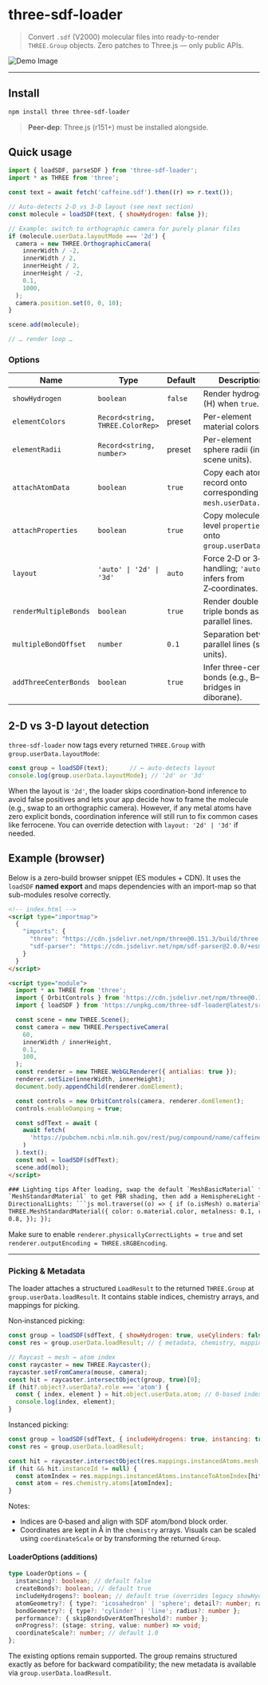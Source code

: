 # three-sdf-loader

> Convert `.sdf` (V2000) molecular files into ready-to-render `THREE.Group` objects. Zero patches to Three.js — only public APIs.

![Demo Image](https://raw.githubusercontent.com/jakekinchen/three-sdf-loader/main/screenshot.png)

---

## Install

```bash
npm install three three-sdf-loader
```

> **Peer-dep**: Three.js (r151+) must be installed alongside.

## Quick usage

```js
import { loadSDF, parseSDF } from 'three-sdf-loader';
import * as THREE from 'three';

const text = await fetch('caffeine.sdf').then((r) => r.text());

// Auto-detects 2-D vs 3-D layout (see next section)
const molecule = loadSDF(text, { showHydrogen: false });

// Example: switch to orthographic camera for purely planar files
if (molecule.userData.layoutMode === '2d') {
  camera = new THREE.OrthographicCamera(
    innerWidth / -2,
    innerWidth / 2,
    innerHeight / 2,
    innerHeight / -2,
    0.1,
    1000,
  );
  camera.position.set(0, 0, 10);
}

scene.add(molecule);

// … render loop …
```

### Options

| Name                  | Type                             | Default | Description                                                    |
| --------------------- | -------------------------------- | ------- | -------------------------------------------------------------- |
| `showHydrogen`        | `boolean`                        | `false` | Render hydrogens (H) when `true`.                              |
| `elementColors`       | `Record<string, THREE.ColorRep>` | preset  | Per-element material colors.                                   |
| `elementRadii`        | `Record<string, number>`         | preset  | Per-element sphere radii (in scene units).                     |
| `attachAtomData`      | `boolean`                        | `true`  | Copy each atom record onto corresponding `mesh.userData.atom`. |
| `attachProperties`    | `boolean`                        | `true`  | Copy molecule-level `properties` onto `group.userData`.        |
| `layout`              | `'auto' \| '2d' \| '3d'`         | `auto`  | Force 2‑D or 3‑D handling; `'auto'` infers from Z‑coordinates. |
| `renderMultipleBonds` | `boolean`                        | `true`  | Render double / triple bonds as parallel lines.                |
| `multipleBondOffset`  | `number`                         | `0.1`   | Separation between parallel lines (scene units).               |
| `addThreeCenterBonds` | `boolean`                        | `true`  | Infer three-center bonds (e.g., B–H–B bridges in diborane).    |

## 2-D vs 3-D layout detection

`three-sdf-loader` now tags every returned `THREE.Group` with `group.userData.layoutMode`:

```js
const group = loadSDF(text);      // ← auto-detects layout
console.log(group.userData.layoutMode); // '2d' or '3d'
```

When the layout is `'2d'`, the loader skips coordination-bond inference to avoid false positives and lets your app decide how to frame the molecule (e.g., swap to an orthographic camera). However, if any metal atoms have zero explicit bonds, coordination inference will still run to fix common cases like ferrocene. You can override detection with `layout: '2d' | '3d'` if needed.

## Example (browser)

Below is a zero-build browser snippet (ES modules + CDN). It uses the
`loadSDF` **named export** and maps dependencies with an import-map so that
sub-modules resolve correctly.

````html
<!-- index.html -->
<script type="importmap">
  {
    "imports": {
      "three": "https://cdn.jsdelivr.net/npm/three@0.151.3/build/three.module.js",
      "sdf-parser": "https://cdn.jsdelivr.net/npm/sdf-parser@2.0.0/+esm"
    }
  }
</script>

<script type="module">
  import * as THREE from 'three';
  import { OrbitControls } from 'https://cdn.jsdelivr.net/npm/three@0.151.3/examples/jsm/controls/OrbitControls.js';
  import { loadSDF } from 'https://unpkg.com/three-sdf-loader@latest/src/index.js';

  const scene = new THREE.Scene();
  const camera = new THREE.PerspectiveCamera(
    60,
    innerWidth / innerHeight,
    0.1,
    100,
  );
  const renderer = new THREE.WebGLRenderer({ antialias: true });
  renderer.setSize(innerWidth, innerHeight);
  document.body.appendChild(renderer.domElement);

  const controls = new OrbitControls(camera, renderer.domElement);
  controls.enableDamping = true;

  const sdfText = await (
    await fetch(
      'https://pubchem.ncbi.nlm.nih.gov/rest/pug/compound/name/caffeine/SDF?record_type=3d',
    )
  ).text();
  const mol = loadSDF(sdfText);
  scene.add(mol);
</script>

### Lighting tips After loading, swap the default `MeshBasicMaterial` for
`MeshStandardMaterial` to get PBR shading, then add a HemisphereLight +
DirectionalLights: ```js mol.traverse((o) => { if (o.isMesh) o.material = new
THREE.MeshStandardMaterial({ color: o.material.color, metalness: 0.1, roughness:
0.8, }); });
````

Make sure to enable `renderer.physicallyCorrectLights = true` and set
`renderer.outputEncoding = THREE.sRGBEncoding`.

---

### Picking & Metadata

The loader attaches a structured `LoadResult` to the returned `THREE.Group` at `group.userData.loadResult`. It contains stable indices, chemistry arrays, and mappings for picking.

Non‑instanced picking:

```js
const group = loadSDF(sdfText, { showHydrogen: true, useCylinders: false });
const res = group.userData.loadResult; // { metadata, chemistry, mappings, ... }

// Raycast → mesh → atom index
const raycaster = new THREE.Raycaster();
raycaster.setFromCamera(mouse, camera);
const hit = raycaster.intersectObject(group, true)[0];
if (hit?.object?.userData?.role === 'atom') {
  const { index, element } = hit.object.userData.atom; // 0-based index
  console.log(index, element);
}
```

Instanced picking:

```js
const group = loadSDF(sdfText, { includeHydrogens: true, instancing: true });
const res = group.userData.loadResult;

const hit = raycaster.intersectObject(res.mappings.instancedAtoms.mesh, true)[0];
if (hit && hit.instanceId != null) {
  const atomIndex = res.mappings.instancedAtoms.instanceToAtomIndex[hit.instanceId];
  const atom = res.chemistry.atoms[atomIndex];
}
```

Notes:

- Indices are 0‑based and align with SDF atom/bond block order.
- Coordinates are kept in Å in the `chemistry` arrays. Visuals can be scaled using `coordinateScale` or by transforming the returned `Group`.

#### LoaderOptions (additions)

```ts
type LoaderOptions = {
  instancing?: boolean; // default false
  createBonds?: boolean; // default true
  includeHydrogens?: boolean; // default true (overrides legacy showHydrogen)
  atomGeometry?: { type?: 'icosahedron' | 'sphere'; detail?: number; radius?: number };
  bondGeometry?: { type?: 'cylinder' | 'line'; radius?: number };
  performance?: { skipBondsOverAtomThreshold?: number };
  onProgress?: (stage: string, value: number) => void;
  coordinateScale?: number; // default 1.0
};
```

The existing options remain supported. The group remains structured exactly as before for backward compatibility; the new metadata is available via `group.userData.loadResult`.
